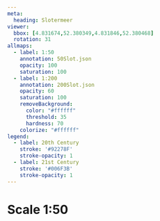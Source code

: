 ```yaml
---
meta:
  heading: Slotermeer
viewer:
  bbox: [4.831674,52.380349,4.831846,52.380468]
  rotation: 31
allmaps:
  - label: 1:50
    annotation: 50Slot.json
    opacity: 100
    saturation: 100
  - label: 1:200
    annotation: 200Slot.json
    opacity: 60
    saturation: 100
    removeBackground:
      color: "#ffffff"
      threshold: 35
      hardness: 70
    colorize: "#ffffff"
legend:
  - label: 20th Century
    stroke: '#92278F'
    stroke-opacity: 1
  - label: 21st Century
    stroke: '#006F3B'
    stroke-opacity: 1
---
```

# Scale 1:50